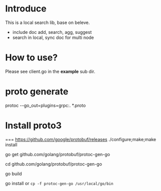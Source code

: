 # Introduce

This is a local search lib, base on beleve.
- include doc add, search, agg, suggest
- search in local, sync doc for multi node

# How to use?

Please see client.go in the **example** sub dir.

# proto generate
protoc --go_out=plugins=grpc:. *.proto

# Install proto3
===
 https://github.com/google/protobuf/releases 
./configure;make;make install

go get github.com/golang/protobuf/protoc-gen-go 

cd github.com/golang/protobuf/protoc-gen-go 

go build 

go install or `cp -f protoc-gen-go /usr/local/go/bin`